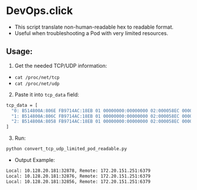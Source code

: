 # DevOps.click
- This script translate non-human-readable hex to readable format.
- Useful when troubleshooting a Pod with very limited resources.

## Usage:

1. Get the needed TCP/UDP information:
- `cat /proc/net/tcp`
- `cat /proc/net/udp`

2. Paste it into `tcp_data` field:

```bash
tcp_data = [
  "0: B514800A:806E FB9714AC:18EB 01 00000000:00000000 02:000058EC 00000000 999 0 945376273 2 0000000000000000 20 4 18 10 -1",
  "1: B514800A:806C FB9714AC:18EB 01 00000000:00000000 02:000058EC 00000000 999 0 945374745 2 0000000000000000 20 4 18 10 -1",
  "2: B514800A:8058 FB9714AC:18EB 01 00000000:00000000 02:000058EC 00000000 999 0 945373847 2 0000000000000000 20 4 10 10 -1",
]
```

3. Run:
```bash
python convert_tcp_udp_limited_pod_readable.py
```

- Output Example:
```txt
Local: 10.128.20.181:32878, Remote: 172.20.151.251:6379
Local: 10.128.20.181:32876, Remote: 172.20.151.251:6379
Local: 10.128.20.181:32856, Remote: 172.20.151.251:6379
```